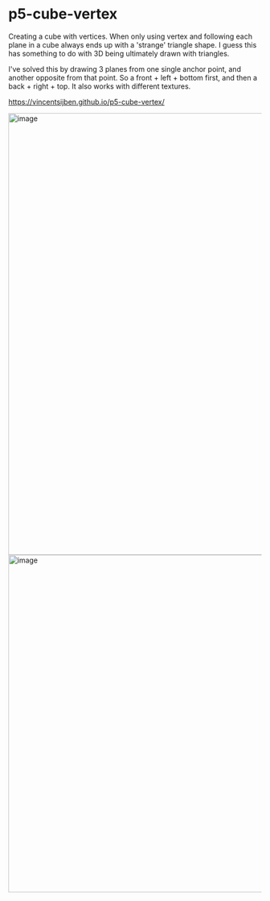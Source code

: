 # p5-cube-vertex

Creating a cube with vertices. When only using vertex and following each plane in a cube always ends up with a 'strange' triangle shape. I guess this has something to do with 3D being ultimately drawn with triangles. 

I've solved this by drawing 3 planes from one single anchor point, and another opposite from that point. So a front + left + bottom first, and then a back + right + top. It also works with different textures.

https://vincentsijben.github.io/p5-cube-vertex/

<img width="877" alt="image" src="https://user-images.githubusercontent.com/36117924/155864675-86a7f13f-09a9-469a-b4d1-f903e561223d.png">


<img width="670" alt="image" src="https://user-images.githubusercontent.com/36117924/155864574-b6a31c29-0de2-499f-83b9-af2f5d450302.png">
